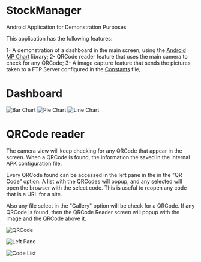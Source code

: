 # StockManager
Android Application for Demonstration Purposes

This application has the following features:

1- A demonstration of a dashboard in the main screen, using the [Android MP Chart](https://github.com/PhilJay/MPAndroidChart) library;
2- QRCode reader feature that uses the main camera to check for any QRCode;
3- A image capture feature that sends the pictures taken to a FTP Server configured in the [Constants](https://github.com/fabricio-godoi/StockManager/blob/master/app/src/main/java/com/example/stockmanager/config/Constants.java) file;


# Dashboard
![Bar Chart](<img src="https://github.com/fabricio-godoi/StockManager/blob/master/screenshots/barChart.png" width="400" height="600">)
![Pie Chart](<img src="https://github.com/fabricio-godoi/StockManager/blob/master/screenshots/pieChart.png" width="400" height="600">)
![Line Chart](<img src="https://github.com/fabricio-godoi/StockManager/blob/master/screenshots/lineChart.png" width="400" height="600">)


# QRCode reader

The camera view will keep checking for any QRCode that appear in the screen.
When a QRCode is found, the information the saved in the internal APK configuration file.

Every QRCode found can be accessed in the left pane in the in the "QR Code" option.
A list with the QRCodes will popup, and any selected will open the browser with the select code.
This is useful to reopen any code that is a URL for a site.

Also any file select in the "Gallery" option will be check for a QRCode. If any QRCode is found, then
the QRCode Reader screen will popup with the image and the QRCode above it.

![QRCode](<img src="https://github.com/fabricio-godoi/StockManager/blob/master/screenshots/qrCodeReader.png" width="400" height="600">)

![Left Pane](<img src="https://github.com/fabricio-godoi/StockManager/blob/master/screenshots/leftMenu.png" width="400" height="600">)

![Code List](<img src="https://github.com/fabricio-godoi/StockManager/blob/master/screenshots/qrCodeSelect.png" width="400" height="600">)
